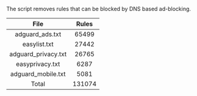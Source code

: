 The script removes rules that can be blocked by DNS based ad-blocking.


| File | Rules |
|:----:|:-----:|
| adguard_ads.txt | 65499 |
| easylist.txt | 27442 |
| adguard_privacy.txt | 26765 |
| easyprivacy.txt | 6287 |
| adguard_mobile.txt | 5081 |
| Total | 131074 |